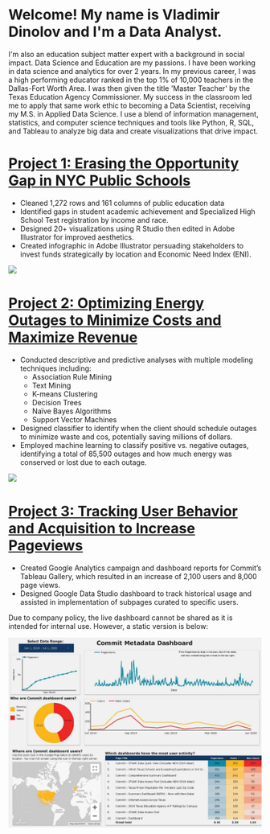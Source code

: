 # Welcome! My name is Vladimir Dinolov and I'm a Data Analyst. 
I'm also an education subject matter expert with a background in social impact. Data Science and Education are my passions. I have been working in data science and analytics for over 2 years. In my previous career, I was a high performing educator ranked in the top 1% of 10,000 teachers in the Dallas-Fort Worth Area. I was then given the title 'Master Teacher' by the Texas Education Agency Commissioner. My success in the classroom led me to apply that same work ethic to becoming a Data Scientist, receiving my M.S. in Applied Data Science. I use a blend of information management, statistics, and computer science techniques and tools like Python, R, SQL, and Tableau to analyze big data and create visualizations that drive impact.

# [Project 1: Erasing the Opportunity Gap in NYC Public Schools](https://github.com/vladimir-dinolov/NYDOE.git)
* Cleaned 1,272 rows and 161 columns of public education data
* Identified gaps in student academic achievement and Specialized High School Test registration by income and race.
* Designed 20+ visualizations using R Studio then edited in Adobe Illustrator for improved aesthetics.
* Created infographic in Adobe Illustrator persuading stakeholders to invest funds strategically by location and Economic Need Index (ENI). 

![](https://github.com/vladimir-dinolov/Portfolio/blob/main/images/Infographic.PNG)

# [Project 2: Optimizing Energy Outages to Minimize Costs and Maximize Revenue](https://github.com/vladimir-dinolov/Hydro.git)
* Conducted descriptive and predictive analyses with multiple modeling techniques including:
  * Association Rule Mining
  * Text Mining
  * K-means Clustering
  * Decision Trees
  * Naïve Bayes Algorithms
  * Support Vector Machines  
* Designed classifier to identify when the client should schedule outages to minimize waste and cos, potentially saving millions of dollars.  
* Employed machine learning to classify positive vs. negative outages, identifying a total of 85,500 outages and how much energy was conserved or lost due to each outage. 

![](https://github.com/vladimir-dinolov/Portfolio/blob/main/images/K-means%20Clusters.PNG?raw=true)

# [Project 3: Tracking User Behavior and Acquisition to Increase Pageviews](https://github.com/vladimir-dinolov/Google-Analytics.git)
* Created Google Analytics campaign and dashboard reports for Commit’s Tableau Gallery, which resulted in an increase of 2,100 users and 8,000 page views.
* Designed Google Data Studio dashboard to track historical usage and assisted in implementation of subpages curated to specific users. 


Due to company policy, the live dashboard cannot be shared as it is intended for internal use. However, a static version is below:

![](https://github.com/vladimir-dinolov/Data-Science-Portfolio/blob/main/images/Commit%20Meta%20Dashboard%20V4.jpg?raw=true)

